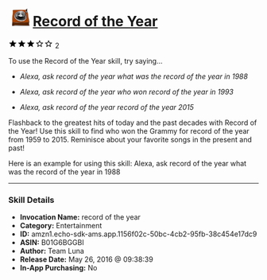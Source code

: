 # &nbsp;<img src="skill_icon" alt="Record of the Year icon" width="36"> [Record of the Year](http://alexa.amazon.com/#skills/amzn1.echo-sdk-ams.app.1156f02c-50bc-4cb2-95fb-38c454e17dc9)
![3 stars](../../images/ic_star_black_18dp_1x.png)![3 stars](../../images/ic_star_black_18dp_1x.png)![3 stars](../../images/ic_star_black_18dp_1x.png)![3 stars](../../images/ic_star_border_black_18dp_1x.png)![3 stars](../../images/ic_star_border_black_18dp_1x.png) 2

To use the Record of the Year skill, try saying...

* *Alexa, ask record of the year what was the record of the year in 1988*

* *Alexa, ask record of the year who won record of the year in 1993*

* *Alexa, ask record of the year record of the year 2015*

Flashback to the greatest hits of today and the past decades with Record of the Year! Use this skill to find who won the Grammy for record of the year from 1959 to 2015. Reminisce about your favorite songs in the present and past!

Here is an example for using this skill:
Alexa, ask record of the year what was the record of the year in 1988

***

### Skill Details

* **Invocation Name:** record of the year
* **Category:** Entertainment
* **ID:** amzn1.echo-sdk-ams.app.1156f02c-50bc-4cb2-95fb-38c454e17dc9
* **ASIN:** B01G6BGGBI
* **Author:** Team Luna
* **Release Date:** May 26, 2016 @ 09:38:39
* **In-App Purchasing:** No
